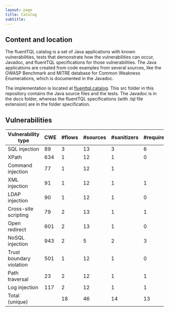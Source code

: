 ```yaml
---
layout: page
title: Catalog
subtitle: 
---
```




## Content and location

The fluentTQL catalog is a set of Java applications with known vulnerabilities, tests that demonstrate how the vulnerabilities can occur,  Javadoc, and fluentTQL specifications for those vulnerabilities. The Java applications are created from code examples from several sources, like the OWASP Benchmark and MITRE database for Common Weakness Enumerations, which is documented in the Javadoc. 

The implementation is located at <a href="https://github.com/fluenttql/fluenttql.catalog">fluenttql.catalog</a>. This src folder in this repository contains the Java source files and the tests. The Javadoc is in the docs folder, whereas the fluentTQL specifications (with .tql file extension) are in the folder specification. 

## Vulnerabilities

| Vulnerability type | CWE | #flows | #sources | #sanitizers | #requiredPropagators | #sinks | Total
| ------ | ------ | ------ | ------ | ------ | ------ | ------ | ------ |
| SQL injection | 89 | 3 | 13 | 3 | 6 | 10 | 32 |
| XPath | 634 | 1 | 12 | 1 | 0 | 12 | 25 |
| Command injection | 77 | 1 | 12 | 1 |  | 1 | 15 |
| XML injection | 91 | 1 | 12 | 1 | 1 | 4 | 17 |
| LDAP injection | 90| 1 | 12 | 1 | 0 | 8 | 21 |
| Cross-site scripting | 79 | 2 | 13 | 1 | 1 | 3 | 18 |
| Open redirect | 601 | 2 | 13 | 1 | 0 | 2 | 16 |
| NoSQL injection | 943 | 2 | 5 | 2 | 3 | 2 | 12 |
| Trust boundary violation | 501 | 1 | 12 | 1 | 0 | 1 | 15 |
| Path traversal | 23 | 2 | 12 | 1 | 1 | 2 | 16 |
| Log injection | 117 | 2 | 12 | 1 | 1 | 4 | 18 |
| Total (unique) |  | 18 | 46 | 14 | 13 | 49 | 122 |
